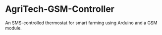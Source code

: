 # AgriTech-GSM-Controller
An SMS-controlled thermostat for smart farming using Arduino and a GSM module.
